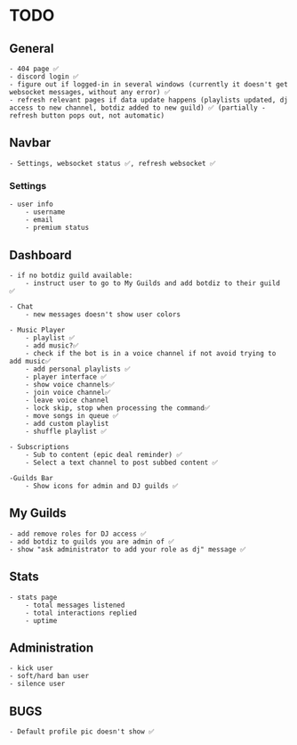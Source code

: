 # TODO

## General

    - 404 page ✅
    - discord login ✅
    - figure out if logged-in in several windows (currently it doesn't get websocket messages, without any error) ✅
    - refresh relevant pages if data update happens (playlists updated, dj access to new channel, botdiz added to new guild) ✅ (partially - refresh button pops out, not automatic)

## Navbar
    - Settings, websocket status ✅, refresh websocket ✅
    
    
### Settings
    - user info
        - username
        - email
        - premium status                                                                                                                                                                                                                                                    


## Dashboard

    - if no botdiz guild available:
        - instruct user to go to My Guilds and add botdiz to their guild ✅

    - Chat
        - new messages doesn't show user colors

    - Music Player
        - playlist ✅
        - add music?✅
        - check if the bot is in a voice channel if not avoid trying to add music✅
        - add personal playlists ✅
        - player interface ✅
        - show voice channels✅
        - join voice channel✅
        - leave voice channel
        - lock skip, stop when processing the command✅
        - move songs in queue ✅
        - add custom playlist
        - shuffle playlist ✅
        
    - Subscriptions
        - Sub to content (epic deal reminder) ✅
        - Select a text channel to post subbed content ✅

    -Guilds Bar
        - Show icons for admin and DJ guilds ✅

## My Guilds
    - add remove roles for DJ access ✅
    - add botdiz to guilds you are admin of ✅
    - show "ask administrator to add your role as dj" message ✅


## Stats

    - stats page
        - total messages listened
        - total interactions replied
        - uptime

## Administration
    - kick user
    - soft/hard ban user
    - silence user

## BUGS
    - Default profile pic doesn't show ✅

